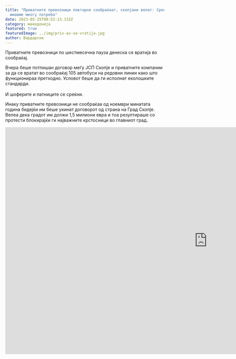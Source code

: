 ```yaml
---
title: "Приватните превозници повторно сообраќаат, скопјани велат: Среќни сме,
  имавме многу потреба"
date: 2023-05-25T00:52:13.132Z
category: македонија
featured: true
featuredImage: ../img/priv-av-se-vratija.jpg
author: Вардарски
---
```

<!--StartFragment-->

Приватните превозници по шестмесечна пауза денеска се вратија во сообраќај.

Вчера беше потпишан договор меѓу ЈСП Скопје и приватните компании за да се вратат во сообраќај 105 автобуси на редовни линии како што функционираа претходно. Условот беше да ги исполнат еколошките стандарди.\
\
И шоферите и патниците се среќни.

Инаку приватните превозници не сообраќаа од ноември минатата година бидејќи им беше укинат договорот од страна на Град Скопје. Велеа дека градот им должи 1,5 милиони евра и тоа резултираше со протести блокирајќи ги најважните крстосници во главниот град.

<iframe width="1280" height="720" src="https://www.youtube.com/embed/otLryCCbZ4k" title="ПРИВАТНИТЕ ПРЕВОЗНИЦИ ПОВТОРНО СООБРАЌААТ, СКОПЈАНИ ВЕЛАТ: СРЕЌНИ СМЕ, ИМАВМЕ МНОГУ ПОТРЕБА" frameborder="0" allow="accelerometer; autoplay; clipboard-write; encrypted-media; gyroscope; picture-in-picture; web-share" allowfullscreen></iframe>

<!--EndFragment-->